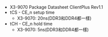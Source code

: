 - X3-9070 Package Datasheet ClientPlus Rev1.1
- tCS - CE_n setup time
	- X3-9070: 20ns(DDR3和DDR4都一樣)
- tCH - CE_n hold time
	- X3-9070: 5ns(DDR3和DDR4都一樣)